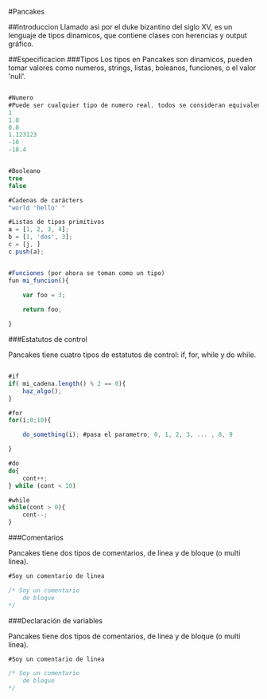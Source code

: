 #Pancakes


##Introduccion
Llamado asi por el duke bizantino del siglo XV, es un lenguaje de tipos dinamicos, que contiene clases con herencias y output gráfico.



##Especificacion
###Tipos
Los tipos en Pancakes son dinamicos, pueden tomar valores como numeros, strings, listas, boleanos, funciones, o el valor 'null'. 


```js

#Numero
#Puede ser cualquier tipo de numero real, todos se consideran equivalentes
1
1.0
0.0
1.123123
-10
-10.4


#Booleano
true
false

#Cadenas de carácters
"world 'hello' "

#Listas de tipos primitivos
a = [1, 2, 3, 4];
b = [1, 'dos', 3];
c = [j, ]
c.push(a);


#Funciones (por ahora se toman como un tipo)
fun mi_funcion(){
	
	var foo = 3;

	return foo;

}

```

###Estatutos de control

Pancakes tiene cuatro tipos de estatutos de control: if, for, while y do while.

```js

#if
if( mi_cadena.length() % 2 == 0){
	haz_algo();
}

#for
for(i;0;10){

	do_something(i); #pasa el parametro, 0, 1, 2, 3, ... , 8, 9

}

#do
do{
	cont++;
} while (cont < 10)

#while
while(cont > 0){
	cont--;
}


```

###Comentarios

Pancakes tiene dos tipos de comentarios, de linea y de bloque (o multi linea).

```js
#Soy un comentario de linea

/* Soy un comentario
	de bloque
*/

```

###Declaración de variables

Pancakes tiene dos tipos de comentarios, de linea y de bloque (o multi linea).

```js
#Soy un comentario de linea

/* Soy un comentario
	de bloque
*/

```

